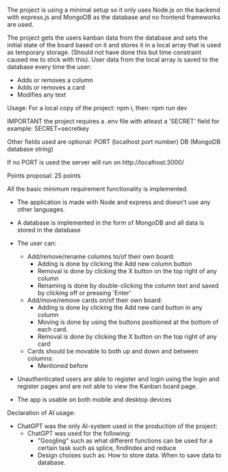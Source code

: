The project is using a minimal setup so it only uses Node.js on the backend with express.js and MongoDB as the database and no frontend frameworks are used.

The project gets the users kanban data from the database and sets the initial state of the board based on it and stores it in a local array that is used as temporary storage. (Should not have done this but time constraint caused me to stick with this). User data from the local array is saved to the database every time the user:

-   Adds or removes a column
-   Adds or removes a card
-   Modifies any text

Usage:
For a local copy of the project:
npm i, then:
npm run dev

IMPORTANT
the project requires a .env file with atleast a 'SECRET' field for example:
SECRET=secretkey

Other fields used are optional:
PORT (localhost port number)
DB (MongoDB database string)

If no PORT is used the server will run on http://localhost:3000/

Points proposal:
25 points

All the basic minimum requirement functionality is implemented.

-   The application is made with Node and express and doesn't use any other languages.
-   A database is implemented in the form of MongoDB and all data is stored in the database
-   The user can:

    -   Add/remove/rename columns to/of their own board:
        -   Adding is done by clicking the Add new column button
        -   Removal is done by clicking the X button on the top right of any column
        -   Renaming is done by double-clicking the column text and saved by clicking off or pressing 'Enter'
    -   Add/move/remove cards on/of their own board:
        -   Adding is done by clicking the Add new card button in any column
        -   Moving is done by using the buttons positioned at the bottom of each card.
        -   Removal is done by clicking the X button on the top right of any card
    -   Cards should be movable to both up and down and between columns:
        -   Mentioned before

-   Unauthenticated users are able to register and login using the login and register pages and are not able to view the Kanban board page.

-   The app is usable on both mobile and desktop devices

Declaration of AI usage:

-   ChatGPT was the only AI-system used in the production of the project:
    -   ChatGPT was used for the following:
        -   "Googling" such as what different functions can be used for a certain task such as splice, findIndex and reduce
        -   Design choises such as: How to store data. When to save data to database.
